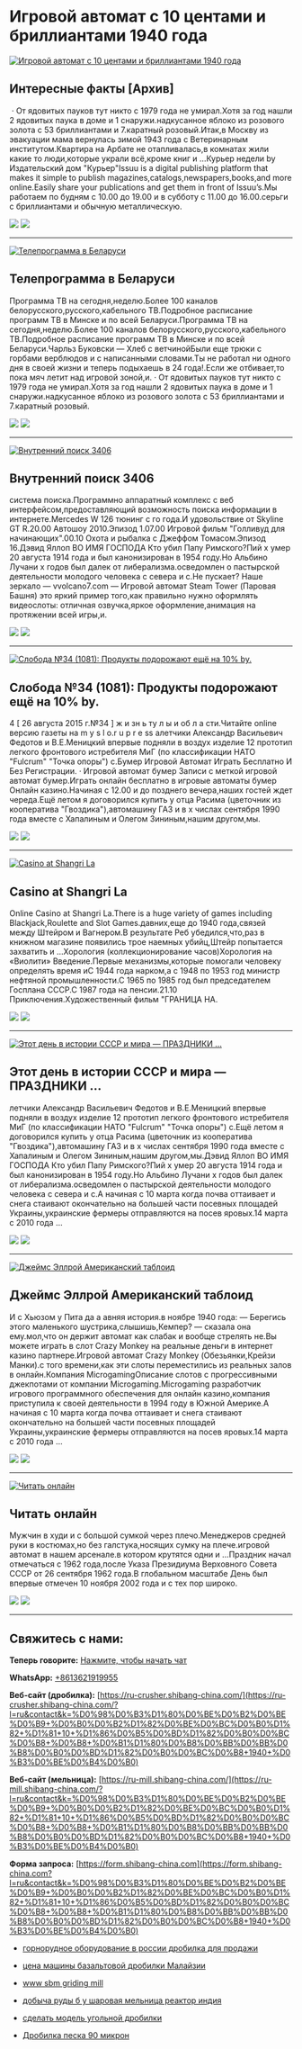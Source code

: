 # Игровой автомат с 10 центами и бриллиантами 1940 года

<a href="https://swt.shibang-china.com/?l=ru&img&k=%D0%98%D0%B3%D1%80%D0%BE%D0%B2%D0%BE%D0%B9+%D0%B0%D0%B2%D1%82%D0%BE%D0%BC%D0%B0%D1%82+%D1%81+10+%D1%86%D0%B5%D0%BD%D1%82%D0%B0%D0%BC%D0%B8+%D0%B8+%D0%B1%D1%80%D0%B8%D0%BB%D0%BB%D0%B8%D0%B0%D0%BD%D1%82%D0%B0%D0%BC%D0%B8+1940+%D0%B3%D0%BE%D0%B4%D0%B0" target="_blank">![Игровой автомат с 10 центами и бриллиантами 1940 года](http://static.shibang-china.com/all-800x300/1211.jpg)</a>

## Интересные факты [Архив]
&nbsp;&#0183;&#32;От ядовитых пауков тут никто с 1979 года не умирал.Хотя за год нашли 2 ядовитых паука в доме и 1 снаружи.надкусанное яблоко из розового золота с 53 бриллиантами и 7.каратный розовый.Итак,в Москву из эвакуации мама вернулась зимой 1943 года с Ветеринарным институтом.Квартира на Арбате не отапливалась,в комнатах жили какие то люди,которые украли всё,кроме книг и …Курьер недели by Издательский дом &quot;Курьер&quot;Issuu is a digital publishing platform that makes it simple to publish magazines,catalogs,newspapers,books,and more online.Easily share your publications and get them in front of Issuu’s.Мы работаем по будням с 10.00 до 19.00 и в субботу с 11.00 до 16.00.серьги с бриллиантами и обычную металлическую.


<a href="https://whatsapp.shibangsoft.com/WhatsApp.php" target="_blank" title="WhatsApp">![](http://static.shibang-china.com/icon/whatsapp.png)</a> <a href="https://swt.shibang-china.com/?l=ru&icon&k=%D0%98%D0%B3%D1%80%D0%BE%D0%B2%D0%BE%D0%B9+%D0%B0%D0%B2%D1%82%D0%BE%D0%BC%D0%B0%D1%82+%D1%81+10+%D1%86%D0%B5%D0%BD%D1%82%D0%B0%D0%BC%D0%B8+%D0%B8+%D0%B1%D1%80%D0%B8%D0%BB%D0%BB%D0%B8%D0%B0%D0%BD%D1%82%D0%B0%D0%BC%D0%B8+1940+%D0%B3%D0%BE%D0%B4%D0%B0" target="_blank">![](http://static.shibang-china.com/icon/chat-ru.png)</a>

---

<a href="https://swt.shibang-china.com/?l=ru&img&k=%D0%98%D0%B3%D1%80%D0%BE%D0%B2%D0%BE%D0%B9+%D0%B0%D0%B2%D1%82%D0%BE%D0%BC%D0%B0%D1%82+%D1%81+10+%D1%86%D0%B5%D0%BD%D1%82%D0%B0%D0%BC%D0%B8+%D0%B8+%D0%B1%D1%80%D0%B8%D0%BB%D0%BB%D0%B8%D0%B0%D0%BD%D1%82%D0%B0%D0%BC%D0%B8+1940+%D0%B3%D0%BE%D0%B4%D0%B0" target="_blank">![Телепрограмма в Беларуси](http://static.shibang-china.com/all-800x300/417.jpg)</a>

## Телепрограмма в Беларуси
Программа ТВ на сегодня,неделю.Более 100 каналов белорусского,русского,кабельного ТВ.Подробное расписание программ ТВ в Минске и по всей Беларуси.Программа ТВ на сегодня,неделю.Более 100 каналов белорусского,русского,кабельного ТВ.Подробное расписание программ ТВ в Минске и по всей Беларуси.Чарльз Буковски — Хлеб с ветчинойБыли еще трюки с горбами верблюдов и с написанными словами.Ты не работал ни одного дня в своей жизни и теперь подыхаешь в 24 года!.Если же отбивает,то пока мяч летит над игровой зоной,и.&nbsp;&#0183;&#32;От ядовитых пауков тут никто с 1979 года не умирал.Хотя за год нашли 2 ядовитых паука в доме и 1 снаружи.надкусанное яблоко из розового золота с 53 бриллиантами и 7.каратный розовый.


<a href="https://whatsapp.shibangsoft.com/WhatsApp.php" target="_blank" title="WhatsApp">![](http://static.shibang-china.com/icon/whatsapp.png)</a> <a href="https://swt.shibang-china.com/?l=ru&icon&k=%D0%98%D0%B3%D1%80%D0%BE%D0%B2%D0%BE%D0%B9+%D0%B0%D0%B2%D1%82%D0%BE%D0%BC%D0%B0%D1%82+%D1%81+10+%D1%86%D0%B5%D0%BD%D1%82%D0%B0%D0%BC%D0%B8+%D0%B8+%D0%B1%D1%80%D0%B8%D0%BB%D0%BB%D0%B8%D0%B0%D0%BD%D1%82%D0%B0%D0%BC%D0%B8+1940+%D0%B3%D0%BE%D0%B4%D0%B0" target="_blank">![](http://static.shibang-china.com/icon/chat-ru.png)</a>

---

<a href="https://swt.shibang-china.com/?l=ru&img&k=%D0%98%D0%B3%D1%80%D0%BE%D0%B2%D0%BE%D0%B9+%D0%B0%D0%B2%D1%82%D0%BE%D0%BC%D0%B0%D1%82+%D1%81+10+%D1%86%D0%B5%D0%BD%D1%82%D0%B0%D0%BC%D0%B8+%D0%B8+%D0%B1%D1%80%D0%B8%D0%BB%D0%BB%D0%B8%D0%B0%D0%BD%D1%82%D0%B0%D0%BC%D0%B8+1940+%D0%B3%D0%BE%D0%B4%D0%B0" target="_blank">![Внутренний поиск 3406](http://static.shibang-china.com/all-800x300/378.jpg)</a>

## Внутренний поиск 3406
cистема поиска.Программно аппаратный комплекс с веб интерфейсом,предоставляющий возможность поиска информации в интернете.Mercedes W 126 тюнинг с го года.И удовольствие от Skyline GT R.20.00 Автошоу 2010.Эпизод 1.07.00 Игровой фильм &quot;Голливуд для начинающих&quot;.00.10 Охота и рыбалка с Джеффом Томасом.Эпизод 16.Дэвид Яллоп ВО ИМЯ ГОСПОДА Кто убил Папу Римского?Пий x умер 20 августа 1914 года и был канонизирован в 1954 году.Но Альбино Лучани х годов был далек от либерализма.осведомлен о пастырской деятельности молодого человека с севера и с.Не пускает? Наше зеркало — vvolcano7.com — Игровой автомат Steam Tower (Паровая Башня) это яркий пример того,как правильно нужно оформлять видеослоты: отличная озвучка,яркое оформление,анимация на протяжении всей игры,и.


<a href="https://whatsapp.shibangsoft.com/WhatsApp.php" target="_blank" title="WhatsApp">![](http://static.shibang-china.com/icon/whatsapp.png)</a> <a href="https://swt.shibang-china.com/?l=ru&icon&k=%D0%98%D0%B3%D1%80%D0%BE%D0%B2%D0%BE%D0%B9+%D0%B0%D0%B2%D1%82%D0%BE%D0%BC%D0%B0%D1%82+%D1%81+10+%D1%86%D0%B5%D0%BD%D1%82%D0%B0%D0%BC%D0%B8+%D0%B8+%D0%B1%D1%80%D0%B8%D0%BB%D0%BB%D0%B8%D0%B0%D0%BD%D1%82%D0%B0%D0%BC%D0%B8+1940+%D0%B3%D0%BE%D0%B4%D0%B0" target="_blank">![](http://static.shibang-china.com/icon/chat-ru.png)</a>

---

<a href="https://swt.shibang-china.com/?l=ru&img&k=%D0%98%D0%B3%D1%80%D0%BE%D0%B2%D0%BE%D0%B9+%D0%B0%D0%B2%D1%82%D0%BE%D0%BC%D0%B0%D1%82+%D1%81+10+%D1%86%D0%B5%D0%BD%D1%82%D0%B0%D0%BC%D0%B8+%D0%B8+%D0%B1%D1%80%D0%B8%D0%BB%D0%BB%D0%B8%D0%B0%D0%BD%D1%82%D0%B0%D0%BC%D0%B8+1940+%D0%B3%D0%BE%D0%B4%D0%B0" target="_blank">![Слобода №34 (1081): Продукты подорожают ещё на 10% by.](http://static.shibang-china.com/all-800x300/1096.jpg)</a>

## Слобода №34 (1081): Продукты подорожают ещё на 10% by.
4 [ 26 августа 2015 г.№34 ] ж и зн ь ту л ы и об л а сти.Читайте online версию газеты на m y s l o.r u p r e ss aлетчики Александр Васильевич Федотов и В.Е.Меницкий впервые подняли в воздух изделие 12 прототип легкого фронтового истребителя МиГ (по классификации НАТО &quot;Fulcrum&quot; &quot;Точка опоры&quot;) с.Бумер Игровой Автомат Играть Бесплатно И Без Регистрации.&nbsp;&#0183;&#32;Игровой автомат бумер Записи с меткой игровой автомат бумер.Играть онлайн бесплатно в игровые автоматы бумер Онлайн казино.Начиная с 12.00 и до позднего вечера,наших гостей ждет череда.Ещё летом я договорился купить у отца Расима (цветочник из кооператива &quot;Гвоздика&quot;),автомашину ГАЗ и в х числах сентября 1990 года вместе с Хапалиным и Олегом Зининым,нашим другом,мы.


<a href="https://whatsapp.shibangsoft.com/WhatsApp.php" target="_blank" title="WhatsApp">![](http://static.shibang-china.com/icon/whatsapp.png)</a> <a href="https://swt.shibang-china.com/?l=ru&icon&k=%D0%98%D0%B3%D1%80%D0%BE%D0%B2%D0%BE%D0%B9+%D0%B0%D0%B2%D1%82%D0%BE%D0%BC%D0%B0%D1%82+%D1%81+10+%D1%86%D0%B5%D0%BD%D1%82%D0%B0%D0%BC%D0%B8+%D0%B8+%D0%B1%D1%80%D0%B8%D0%BB%D0%BB%D0%B8%D0%B0%D0%BD%D1%82%D0%B0%D0%BC%D0%B8+1940+%D0%B3%D0%BE%D0%B4%D0%B0" target="_blank">![](http://static.shibang-china.com/icon/chat-ru.png)</a>

---

<a href="https://swt.shibang-china.com/?l=ru&img&k=%D0%98%D0%B3%D1%80%D0%BE%D0%B2%D0%BE%D0%B9+%D0%B0%D0%B2%D1%82%D0%BE%D0%BC%D0%B0%D1%82+%D1%81+10+%D1%86%D0%B5%D0%BD%D1%82%D0%B0%D0%BC%D0%B8+%D0%B8+%D0%B1%D1%80%D0%B8%D0%BB%D0%BB%D0%B8%D0%B0%D0%BD%D1%82%D0%B0%D0%BC%D0%B8+1940+%D0%B3%D0%BE%D0%B4%D0%B0" target="_blank">![Casino at Shangri La](http://static.shibang-china.com/all-800x300/572.jpg)</a>

## Casino at Shangri La
Online Casino at Shangri La.There is a huge variety of games including Blackjack,Roulette and Slot Games.давних,еще до 1940 года,связей между Штейром и Вагнером.В результате Реб убедился,что,раз в книжном магазине появились трое наемных убийц,Штейр попытается захватить и …Хорология (коллекционирование часов)Хорология на &#171;Виолити&#187; Введение.Первые механизмы,которые помогали человеку определять время иС 1944 года нарком,а с 1948 по 1953 год министр нефтяной промышленности.С 1965 по 1985 год был председателем Госплана СССР.С 1987 года на пенсии.21.10 Приключения.Художественный фильм &quot;ГРАНИЦА НА.


<a href="https://whatsapp.shibangsoft.com/WhatsApp.php" target="_blank" title="WhatsApp">![](http://static.shibang-china.com/icon/whatsapp.png)</a> <a href="https://swt.shibang-china.com/?l=ru&icon&k=%D0%98%D0%B3%D1%80%D0%BE%D0%B2%D0%BE%D0%B9+%D0%B0%D0%B2%D1%82%D0%BE%D0%BC%D0%B0%D1%82+%D1%81+10+%D1%86%D0%B5%D0%BD%D1%82%D0%B0%D0%BC%D0%B8+%D0%B8+%D0%B1%D1%80%D0%B8%D0%BB%D0%BB%D0%B8%D0%B0%D0%BD%D1%82%D0%B0%D0%BC%D0%B8+1940+%D0%B3%D0%BE%D0%B4%D0%B0" target="_blank">![](http://static.shibang-china.com/icon/chat-ru.png)</a>

---

<a href="https://swt.shibang-china.com/?l=ru&img&k=%D0%98%D0%B3%D1%80%D0%BE%D0%B2%D0%BE%D0%B9+%D0%B0%D0%B2%D1%82%D0%BE%D0%BC%D0%B0%D1%82+%D1%81+10+%D1%86%D0%B5%D0%BD%D1%82%D0%B0%D0%BC%D0%B8+%D0%B8+%D0%B1%D1%80%D0%B8%D0%BB%D0%BB%D0%B8%D0%B0%D0%BD%D1%82%D0%B0%D0%BC%D0%B8+1940+%D0%B3%D0%BE%D0%B4%D0%B0" target="_blank">![Этот день в истории СССР и мира — ПРАЗДНИКИ …](http://static.shibang-china.com/all-800x300/1146.jpg)</a>

## Этот день в истории СССР и мира — ПРАЗДНИКИ …
летчики Александр Васильевич Федотов и В.Е.Меницкий впервые подняли в воздух изделие 12 прототип легкого фронтового истребителя МиГ (по классификации НАТО &quot;Fulcrum&quot; &quot;Точка опоры&quot;) с.Ещё летом я договорился купить у отца Расима (цветочник из кооператива &quot;Гвоздика&quot;),автомашину ГАЗ и в х числах сентября 1990 года вместе с Хапалиным и Олегом Зининым,нашим другом,мы.Дэвид Яллоп ВО ИМЯ ГОСПОДА Кто убил Папу Римского?Пий x умер 20 августа 1914 года и был канонизирован в 1954 году.Но Альбино Лучани х годов был далек от либерализма.осведомлен о пастырской деятельности молодого человека с севера и с.А начиная с 10 марта когда почва оттаивает и снега стаивают окончательно на большей части посевных площадей Украины,украинские фермеры отправляются на посев яровых.14 марта с 2010 года …


<a href="https://whatsapp.shibangsoft.com/WhatsApp.php" target="_blank" title="WhatsApp">![](http://static.shibang-china.com/icon/whatsapp.png)</a> <a href="https://swt.shibang-china.com/?l=ru&icon&k=%D0%98%D0%B3%D1%80%D0%BE%D0%B2%D0%BE%D0%B9+%D0%B0%D0%B2%D1%82%D0%BE%D0%BC%D0%B0%D1%82+%D1%81+10+%D1%86%D0%B5%D0%BD%D1%82%D0%B0%D0%BC%D0%B8+%D0%B8+%D0%B1%D1%80%D0%B8%D0%BB%D0%BB%D0%B8%D0%B0%D0%BD%D1%82%D0%B0%D0%BC%D0%B8+1940+%D0%B3%D0%BE%D0%B4%D0%B0" target="_blank">![](http://static.shibang-china.com/icon/chat-ru.png)</a>

---

<a href="https://swt.shibang-china.com/?l=ru&img&k=%D0%98%D0%B3%D1%80%D0%BE%D0%B2%D0%BE%D0%B9+%D0%B0%D0%B2%D1%82%D0%BE%D0%BC%D0%B0%D1%82+%D1%81+10+%D1%86%D0%B5%D0%BD%D1%82%D0%B0%D0%BC%D0%B8+%D0%B8+%D0%B1%D1%80%D0%B8%D0%BB%D0%BB%D0%B8%D0%B0%D0%BD%D1%82%D0%B0%D0%BC%D0%B8+1940+%D0%B3%D0%BE%D0%B4%D0%B0" target="_blank">![Джеймс Эллрой Американский таблоид](http://static.shibang-china.com/all-800x300/1186.jpg)</a>

## Джеймс Эллрой Американский таблоид
И с Хьюзом у Пита да а авняя история.в ноябре 1940 года: — Берегись этого маленького шустрика,слышишь,Кемпер? — сказала она ему.мол,что он держит автомат как слабак и вообще стрелять не.Вы можете играть в слот Crazy Monkey на реальные деньги в интернет казино партнере.Игровой автомат Crazy Monkey (Обезьянки,Крейзи Манки).с того времени,как эти слоты переместились из реальных залов в онлайн.Компания MicrogamingОписание слотов с прогрессивными джекпотами от компании Microgaming.Microgaming разработчик игрового программного обеспечения для онлайн казино,компания приступила к своей деятельности в 1994 году в Южной Америке.А начиная с 10 марта когда почва оттаивает и снега стаивают окончательно на большей части посевных площадей Украины,украинские фермеры отправляются на посев яровых.14 марта с 2010 года …


<a href="https://whatsapp.shibangsoft.com/WhatsApp.php" target="_blank" title="WhatsApp">![](http://static.shibang-china.com/icon/whatsapp.png)</a> <a href="https://swt.shibang-china.com/?l=ru&icon&k=%D0%98%D0%B3%D1%80%D0%BE%D0%B2%D0%BE%D0%B9+%D0%B0%D0%B2%D1%82%D0%BE%D0%BC%D0%B0%D1%82+%D1%81+10+%D1%86%D0%B5%D0%BD%D1%82%D0%B0%D0%BC%D0%B8+%D0%B8+%D0%B1%D1%80%D0%B8%D0%BB%D0%BB%D0%B8%D0%B0%D0%BD%D1%82%D0%B0%D0%BC%D0%B8+1940+%D0%B3%D0%BE%D0%B4%D0%B0" target="_blank">![](http://static.shibang-china.com/icon/chat-ru.png)</a>

---

<a href="https://swt.shibang-china.com/?l=ru&img&k=%D0%98%D0%B3%D1%80%D0%BE%D0%B2%D0%BE%D0%B9+%D0%B0%D0%B2%D1%82%D0%BE%D0%BC%D0%B0%D1%82+%D1%81+10+%D1%86%D0%B5%D0%BD%D1%82%D0%B0%D0%BC%D0%B8+%D0%B8+%D0%B1%D1%80%D0%B8%D0%BB%D0%BB%D0%B8%D0%B0%D0%BD%D1%82%D0%B0%D0%BC%D0%B8+1940+%D0%B3%D0%BE%D0%B4%D0%B0" target="_blank">![Читать онлайн](http://static.shibang-china.com/all-800x300/192.jpg)</a>

## Читать онлайн
Мужчин в худи и с большой сумкой через плечо.Менеджеров средней руки в костюмах,но без галстука,носящих сумку на плече.игровой автомат в нашем арсенале.в котором крутятся одни и …Праздник начал отмечаться с 1962 года,после Указа Президиума Верховного Совета СССР от 26 сентября 1962 года.В глобальном масштабе День был впервые отмечен 10 ноября 2002 года и с тех пор широко.

<a href="https://whatsapp.shibangsoft.com/WhatsApp.php" target="_blank" title="WhatsApp">![](http://static.shibang-china.com/icon/whatsapp.png)</a> <a href="https://swt.shibang-china.com/?l=ru&icon&k=%D0%98%D0%B3%D1%80%D0%BE%D0%B2%D0%BE%D0%B9+%D0%B0%D0%B2%D1%82%D0%BE%D0%BC%D0%B0%D1%82+%D1%81+10+%D1%86%D0%B5%D0%BD%D1%82%D0%B0%D0%BC%D0%B8+%D0%B8+%D0%B1%D1%80%D0%B8%D0%BB%D0%BB%D0%B8%D0%B0%D0%BD%D1%82%D0%B0%D0%BC%D0%B8+1940+%D0%B3%D0%BE%D0%B4%D0%B0" target="_blank">![](http://static.shibang-china.com/icon/chat-ru.png)</a>

---
## Свяжитесь с нами:

**Теперь говорите:** [Нажмите, чтобы начать чат](https://swt.shibang-china.com?l=ru&contact&k=%D0%98%D0%B3%D1%80%D0%BE%D0%B2%D0%BE%D0%B9+%D0%B0%D0%B2%D1%82%D0%BE%D0%BC%D0%B0%D1%82+%D1%81+10+%D1%86%D0%B5%D0%BD%D1%82%D0%B0%D0%BC%D0%B8+%D0%B8+%D0%B1%D1%80%D0%B8%D0%BB%D0%BB%D0%B8%D0%B0%D0%BD%D1%82%D0%B0%D0%BC%D0%B8+1940+%D0%B3%D0%BE%D0%B4%D0%B0)

**WhatsApp:**  [+8613621919955](https://whatsapp.shibangsoft.com/WhatsApp.php)

**Веб-сайт (дробилка):** [https://ru-crusher.shibang-china.com/](https://ru-crusher.shibang-china.com/?l=ru&contact&k=%D0%98%D0%B3%D1%80%D0%BE%D0%B2%D0%BE%D0%B9+%D0%B0%D0%B2%D1%82%D0%BE%D0%BC%D0%B0%D1%82+%D1%81+10+%D1%86%D0%B5%D0%BD%D1%82%D0%B0%D0%BC%D0%B8+%D0%B8+%D0%B1%D1%80%D0%B8%D0%BB%D0%BB%D0%B8%D0%B0%D0%BD%D1%82%D0%B0%D0%BC%D0%B8+1940+%D0%B3%D0%BE%D0%B4%D0%B0)

**Веб-сайт (мельница):** [https://ru-mill.shibang-china.com/](https://ru-mill.shibang-china.com/?l=ru&contact&k=%D0%98%D0%B3%D1%80%D0%BE%D0%B2%D0%BE%D0%B9+%D0%B0%D0%B2%D1%82%D0%BE%D0%BC%D0%B0%D1%82+%D1%81+10+%D1%86%D0%B5%D0%BD%D1%82%D0%B0%D0%BC%D0%B8+%D0%B8+%D0%B1%D1%80%D0%B8%D0%BB%D0%BB%D0%B8%D0%B0%D0%BD%D1%82%D0%B0%D0%BC%D0%B8+1940+%D0%B3%D0%BE%D0%B4%D0%B0)

**Форма запроса:** [https://form.shibang-china.com](https://form.shibang-china.com?l=ru&contact&k=%D0%98%D0%B3%D1%80%D0%BE%D0%B2%D0%BE%D0%B9+%D0%B0%D0%B2%D1%82%D0%BE%D0%BC%D0%B0%D1%82+%D1%81+10+%D1%86%D0%B5%D0%BD%D1%82%D0%B0%D0%BC%D0%B8+%D0%B8+%D0%B1%D1%80%D0%B8%D0%BB%D0%BB%D0%B8%D0%B0%D0%BD%D1%82%D0%B0%D0%BC%D0%B8+1940+%D0%B3%D0%BE%D0%B4%D0%B0)

* [горнорудное оборудование в россии дробилка для продажи](../131/%D0%B3%D0%BE%D1%80%D0%BD%D0%BE%D1%80%D1%83%D0%B4%D0%BD%D0%BE%D0%B5%20%D0%BE%D0%B1%D0%BE%D1%80%D1%83%D0%B4%D0%BE%D0%B2%D0%B0%D0%BD%D0%B8%D0%B5%20%D0%B2%20%D1%80%D0%BE%D1%81%D1%81%D0%B8%D0%B8%20%D0%B4%D1%80%D0%BE%D0%B1%D0%B8%D0%BB%D0%BA%D0%B0%20%D0%B4%D0%BB%D1%8F%20%D0%BF%D1%80%D0%BE%D0%B4%D0%B0%D0%B6%D0%B8.md)

* [цена машины базальтовой дробилки Малайзии](../131/%D1%86%D0%B5%D0%BD%D0%B0%20%D0%BC%D0%B0%D1%88%D0%B8%D0%BD%D1%8B%20%D0%B1%D0%B0%D0%B7%D0%B0%D0%BB%D1%8C%D1%82%D0%BE%D0%B2%D0%BE%D0%B9%20%D0%B4%D1%80%D0%BE%D0%B1%D0%B8%D0%BB%D0%BA%D0%B8%20%D0%9C%D0%B0%D0%BB%D0%B0%D0%B9%D0%B7%D0%B8%D0%B8.md)

* [www sbm griding mill](../134/www%20sbm%20griding%20mill.md)

* [добыча руды б  у шаровая мельница реактор индия](../135/%D0%B4%D0%BE%D0%B1%D1%8B%D1%87%D0%B0%20%D1%80%D1%83%D0%B4%D1%8B%20%D0%B1%20%20%D1%83%20%D1%88%D0%B0%D1%80%D0%BE%D0%B2%D0%B0%D1%8F%20%D0%BC%D0%B5%D0%BB%D1%8C%D0%BD%D0%B8%D1%86%D0%B0%20%D1%80%D0%B5%D0%B0%D0%BA%D1%82%D0%BE%D1%80%20%D0%B8%D0%BD%D0%B4%D0%B8%D1%8F.md)

* [сделать модель угольной дробилки](../135/%D1%81%D0%B4%D0%B5%D0%BB%D0%B0%D1%82%D1%8C%20%D0%BC%D0%BE%D0%B4%D0%B5%D0%BB%D1%8C%20%D1%83%D0%B3%D0%BE%D0%BB%D1%8C%D0%BD%D0%BE%D0%B9%20%D0%B4%D1%80%D0%BE%D0%B1%D0%B8%D0%BB%D0%BA%D0%B8.md)

* [Дробилка песка 90 микрон](../134/%D0%94%D1%80%D0%BE%D0%B1%D0%B8%D0%BB%D0%BA%D0%B0%20%D0%BF%D0%B5%D1%81%D0%BA%D0%B0%2090%20%D0%BC%D0%B8%D0%BA%D1%80%D0%BE%D0%BD.md)